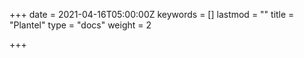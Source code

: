 +++
date = 2021-04-16T05:00:00Z
keywords = []
lastmod = ""
title = "Plantel"
type = "docs"
weight = 2

+++
